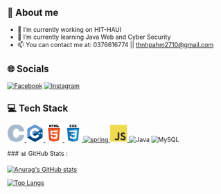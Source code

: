 ## 💫 About me
*   🔭 I’m currently working on HIT-HAUI
*   🌱 I’m currently learning Java Web and Cyber Security
*   📫 You can contact me at: 0376616774 || [thnhpahm2710@gmail.com](mailto:thnhpahm@gmail.com)
## 🌐 Socials
[![Facebook](https://img.shields.io/badge/Facebook-%231877F2.svg?style=for-the-badge&logo=Facebook&logoColor=white)](https://www.facebook.com/thnhpahm2710)
[![Instagram](https://img.shields.io/badge/Instagram-%23E4405F.svg?style=for-the-badge&logo=Instagram&logoColor=white)]([https://www.instagram.com/thnhpahm2710](https://www.instagram.com/gloucester.or.keo/))
## 💻 Tech Stack
<p align="left">
  <a href="https://www.cprogramming.com/" target="_blank" rel="noreferrer"> <img src="https://raw.githubusercontent.com/devicons/devicon/master/icons/c/c-original.svg" alt="c" width="40" height="40"/> </a>
  <a href="https://www.w3schools.com/cpp/" target="_blank" rel="noreferrer"> <img src="https://raw.githubusercontent.com/devicons/devicon/master/icons/cplusplus/cplusplus-original.svg" alt="cplusplus" width="40" height="40"/> </a>
  <a href="https://www.w3.org/html/" target="_blank" rel="noreferrer"> <img src="https://raw.githubusercontent.com/devicons/devicon/master/icons/html5/html5-original-wordmark.svg" alt="html5" width="40" height="40"/> </a>
  <a href="https://www.w3schools.com/css/" target="_blank" rel="noreferrer"> <img src="https://raw.githubusercontent.com/devicons/devicon/master/icons/css3/css3-original-wordmark.svg" alt="css3" width="40" height="40"/> </a>
  <a href="https://spring.io/" target="_blank" rel="noreferrer"> <img src="https://www.vectorlogo.zone/logos/springio/springio-icon.svg" alt="spring" width="40" height="40"/> </a>
  <a href="https://developer.mozilla.org/en-US/docs/Web/JavaScript" target="_blank" rel="noreferrer"> <img src="https://raw.githubusercontent.com/devicons/devicon/master/icons/javascript/javascript-original.svg" alt="javascript" width="40" height="40"/> </a>
  <img src="https://img.shields.io/badge/Java-ED8B00?style=for-the-badge&logo=openjdk&logoColor=white" alt="Java"/>
  <img src="https://img.shields.io/badge/MySQL-005C84?style=for-the-badge&logo=mysql&logoColor=white" alt="MySQL"/>
</p>
### 📊 GitHub Stats :

[![Anurag's GitHub stats](https://github-readme-stats.vercel.app/api?username=thnhpahm2710&show_icons=true&theme=radical&hide_border=true&count_private=true)](https://github.com/anuraghazra/github-readme-stats)

[![Top Langs](https://github-readme-stats.vercel.app/api/top-langs/?username=thnhpahm2710&layout=compact&theme=radical&hide_border=true&langs_count=8)](https://github.com/anuraghazra/github-readme-stats)

<!--
**thnhpahm2710/thnhpahm2710** is a ✨ _special_ ✨ repository because its `README.md` (this file) appears on your GitHub profile.

Here are some ideas to get you started:

- 🔭 I’m currently working on ...
- 🌱 I’m currently learning ...
- 👯 I’m looking to collaborate on ...
- 🤔 I’m looking for help with ...
- 💬 Ask me about ...
- 📫 How to reach me: ...
- 😄 Pronouns: ...
- ⚡ Fun fact: ...
-->
